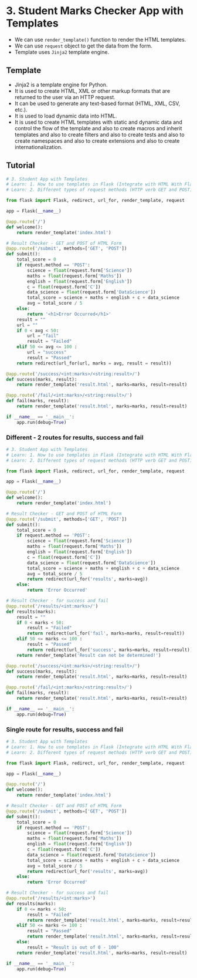 # 3. Student Marks Checker App with Templates

- We can use `render_template()` function to render the HTML templates.
- We can use `request` object to get the data from the form.
- Template uses `Jinja2` template engine.

## Template

- Jinja2 is a template engine for Python.
- It is used to create HTML, XML or other markup formats that are returned to the user via an HTTP request.
- It can be used to generate any text-based format (HTML, XML, CSV, etc.).
- It is used to load dynamic data into HTML.
- It is used to create HTML templates with static and dynamic data and control the flow of the template and also to create macros and inherit templates and also to create filters and also to create tests and also to create namespaces and also to create extensions and also to create internationalization.

## Tutorial

```python
# 3. Student App with Templates
# Learn: 1. How to use templates in Flask (Integrate with HTML With Flask)
# Learn: 2. Different types of request methods (HTTP verb GET and POST)

from flask import Flask, redirect, url_for, render_template, request

app = Flask(__name__)

@app.route('/')
def welcome():
    return render_template('index.html')

# Result Checker - GET and POST of HTML Form
@app.route('/submit', methods=['GET', 'POST'])
def submit():
    total_score = 0
    if request.method == 'POST':
        science = float(request.form['Science'])
        maths = float(request.form['Maths'])
        english = float(request.form['English'])
        c = float(request.form['C'])
        data_science = float(request.form['DataScience'])
        total_score = science + maths + english + c + data_science
        avg = total_score / 5
    else:
        return '<h1>Error Occurred</h1>'
    result = ""
    url = ""
    if 0 < avg < 50:
        url = "fail"
        result = "Failed"
    elif 50 <= avg <= 100 :
        url = "success"
        result = "Passed"
    return redirect(url_for(url, marks = avg, result = result))

@app.route('/success/<int:marks>/<string:result>/')
def success(marks, result):
    return render_template('result.html', marks=marks, result=result)

@app.route('/fail/<int:marks>/<string:result>/')
def fail(marks, result):
    return render_template('result.html', marks=marks, result=result)

if __name__ == '__main__':
    app.run(debug=True)
```

### Different - 2 routes for results, success and fail

```python
# 3. Student App with Templates
# Learn: 1. How to use templates in Flask (Integrate with HTML With Flask)
# Learn: 2. Different types of request methods (HTTP verb GET and POST)

from flask import Flask, redirect, url_for, render_template, request

app = Flask(__name__)

@app.route('/')
def welcome():
    return render_template('index.html')

# Result Checker - GET and POST of HTML Form
@app.route('/submit', methods=['GET', 'POST'])
def submit():
    total_score = 0
    if request.method == 'POST':
        science = float(request.form['Science'])
        maths = float(request.form['Maths'])
        english = float(request.form['English'])
        c = float(request.form['C'])
        data_science = float(request.form['DataScience'])
        total_score = science + maths + english + c + data_science
        avg = total_score / 5
        return redirect(url_for('results', marks=avg))
    else:
        return 'Error Occurred'

# Result Checker - for success and fail
@app.route('/results/<int:marks>/')
def results(marks):
    result = ""
    if 0 < marks < 50:
        result = "Failed"
        return redirect(url_for('fail', marks=marks, result=result))
    elif 50 <= marks <= 100 :
        result = "Passed"
        return redirect(url_for('success', marks=marks, result=result))
    return render_template('Result can not be determined!')

@app.route('/success/<int:marks>/<string:result>/')
def success(marks, result):
    return render_template('result.html', marks=marks, result=result)

@app.route('/fail/<int:marks>/<string:result>/')
def fail(marks, result):
    return render_template('result.html', marks=marks, result=result)

if __name__ == '__main__':
    app.run(debug=True)
```

### Single route for results, success and fail

```python
# 3. Student App with Templates
# Learn: 1. How to use templates in Flask (Integrate with HTML With Flask)
# Learn: 2. Different types of request methods (HTTP verb GET and POST)

from flask import Flask, redirect, url_for, render_template, request

app = Flask(__name__)

@app.route('/')
def welcome():
    return render_template('index.html')

# Result Checker - GET and POST of HTML Form
@app.route('/submit', methods=['GET', 'POST'])
def submit():
    total_score = 0
    if request.method == 'POST':
        science = float(request.form['Science'])
        maths = float(request.form['Maths'])
        english = float(request.form['English'])
        c = float(request.form['C'])
        data_science = float(request.form['DataScience'])
        total_score = science + maths + english + c + data_science
        avg = total_score / 5
        return redirect(url_for('results', marks=avg))
    else:
        return 'Error Occurred'

# Result Checker - for success and fail
@app.route('/results/<int:marks>')
def results(marks):
    if 0 <= marks < 50:
        result = "Failed"
        return render_template('result.html', marks=marks, result=result)
    elif 50 <= marks <= 100 :
        result = "Passed"
        return render_template('result.html', marks=marks, result=result)
    else:
        result = "Result is out of 0 - 100"
    return render_template('result.html', marks=marks, result=result)

if __name__ == '__main__':
    app.run(debug=True)
```
